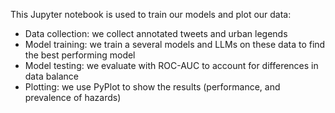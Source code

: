 This Jupyter notebook is used to train our models and plot our data:
- Data collection: we collect annotated tweets and urban legends
- Model training: we train a several models and LLMs on these data to find the best performing model
- Model testing: we evaluate with ROC-AUC to account for differences in data balance
- Plotting: we use PyPlot to show the results (performance, and prevalence of hazards)
